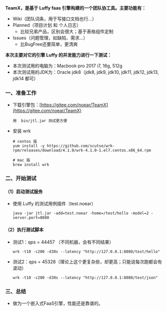 **TeamX，是基于 Luffy faas 引擎构建的一个团队协工具。主要功能有：**

* Wiki（团队词条，用于写接口文档也行...）
* Planned（项目计划 和 个人日志）
  * 比较兄弟产品，区别会很大；基于表格组件定制
* Issues（问题管理，如缺陷、需求...）
  * 比BugFree还要简单，更清爽

**本次主要对它的引擎 Luffy 的并发能力进行一下测试：**

* 本次测试用的电脑为：Macbook pro 2017 i7, 16g, 512g
* 本次测试用的JDK为：Oracle jdk8（jdk8, jdk9, jdk10, jdk11, jdk12, jdk13, jdk14 都可）


### 一、准备工作

* 下载引擎包：[https://gitee.com/noear/TeamX](https://gitee.com/noear/TeamX)

  ```
  用  bin/jtl.jar 测试更方便
  ```
  
* 安装 wrk

  ```
  # centos 版
  yum install -y https://github.com/scutse/wrk-rpm/releases/download/4.1.0/wrk-4.1.0-1.el7.centos.x86_64.rpm

  # mac 版
  brew install wrk
  ```

### 二、开始测试

#### （1）启动测试服务

* 使用 Luffy 的测试用例插件（test.noear）

  ```
  java -jar jtl.jar -add=test.noear -home=/test/hello -model=2 -server.port=8080
  ```

#### （2）执行测试脚本

* 测试1：qps = 44457 （不同机器，会有不同结果）
  ```
  wrk -t10 -c200 -d30s --latency "http://127.0.0.1:8080/test/hello"
  ```

* 测试2：qps = 45328（理论上这个更复杂些，却更高；只能说每次跑都会有波动）
  ```
  wrk -t10 -c200 -d30s --latency "http://127.0.0.1:8080/test/json"
  ```


### 三、总结

* 做为一个嵌入式FaaS引擎，性能还是靠谱的。


